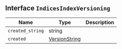 ## Interface `IndicesIndexVersioning`

| Name | Type | Description |
| - | - | - |
| `created_string` | string | &nbsp; |
| `created` | [VersionString](./VersionString.md) | &nbsp; |
